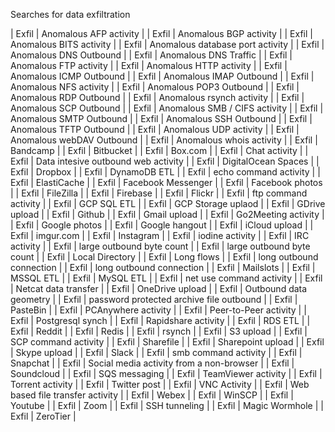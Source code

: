 Searches for data exfiltration

| Exfil | Anomalous AFP activity                   |
| Exfil | Anomalous BGP activity                   |
| Exfil | Anomalous BITS activity                  |
| Exfil | Anomalous database port activity         |
| Exfil | Anomalous DNS Outbound                   |
| Exfil | Anomalous DNS Traffic                    |
| Exfil | Anomalous FTP activity                   |
| Exfil | Anomalous HTTP activity                  |
| Exfil | Anomalous ICMP Outbound                  |
| Exfil | Anomalous IMAP Outbound                  |
| Exfil | Anomalous NFS activity                   |
| Exfil | Anomalous POP3 Outbound                  |
| Exfil | Anomalous RDP Outbound                   |
| Exfil | Anomalous rsynch activity                |
| Exfil | Anomalous SCP Outbound                   |
| Exfil | Anomalous SMB / CIFS activity            |
| Exfil | Anomalous SMTP Outbound                  |
| Exfil | Anomalous SSH Outbound                   |
| Exfil | Anomalous TFTP Outbound                  |
| Exfil | Anomalous UDP  activity                  |
| Exfil | Anomalous webDAV Outbound                |
| Exfil | Anomalous whois activity                 |
| Exfil | Bandcamp                                 |
| Exfil | Bitbucket                                |
| Exfil | Box.com                                  |
| Exfil | Chat activity                            |
| Exfil | Data intesive outbound web activity      |
| Exfil | DigitalOcean Spaces                      |
| Exfil | Dropbox                                  |
| Exfil | DynamoDB ETL                             |
| Exfil | echo command activity                    |
| Exfil | ElastiCache                              |
| Exfil | Facebook Messenger                       |
| Exfil | Facebook photos                          |
| Exfil | FileZilla                                |
| Exfil | Firebase                                 |
| Exfil | Flickr                                   |
| Exfil | ftp command activity                     |
| Exfil | GCP SQL ETL                              |
| Exfil | GCP Storage uplaod                       |
| Exfil | GDrive upload                            |
| Exfil | Github                                   |
| Exfil | Gmail upload                             |
| Exfil | Go2Meeting activity                      |
| Exfil | Google photos                            |
| Exfil | Google hangout                           |
| Exfil | iCloud upload                            |
| Exfil | imgur.com                                |
| Exfil | Instagram                                |
| Exfil | iodine activity                          |
| Exfil | IRC activity                             |
| Exfil | large outbound byte count                |
| Exfil | large outbound byte count                |
| Exfil | Local Directory                          |
| Exfil | Long flows                               |
| Exfil | long outbound connection                 |
| Exfil | long outbound connection                 |
| Exfil | Mailslots                                |
| Exfil | MSSQL ETL                                |
| Exfil | MySQL ETL                                |
| Exfil | net use command activity                 |
| Exfil | Netcat data transfer                     |
| Exfil | OneDrive upload                          |
| Exfil | Outbound data geometry                   |
| Exfil | password protected archive file outbound |
| Exfil | PasteBin                                 |
| Exfil | PCAnywhere activity                      |
| Exfil | Peer-to-Peer activity                    |
| Exfil | Postgresql synch                         |
| Exfil | Rapidshare activity                      |
| Exfil | RDS ETL                                  |
| Exfil | Reddit                                   |
| Exfil | Redis                                    |
| Exfil | rsynch                                   |
| Exfil | S3 upload                                |
| Exfil | SCP command activity                     |
| Exfil | Sharefile                                |
| Exfil | Sharepoint upload                        |
| Exfil | Skype upload                             |
| Exfil | Slack                                    |
| Exfil | smb command activity                     |
| Exfil | Snapchat                                 |
| Exfil | Social media activity from a non-browser |
| Exfil | Soundcloud                               |
| Exfil | SQS messaging                            |
| Exfil | TeamViewer activity                      |
| Exfil | Torrent activity                         |
| Exfil | Twitter post                             |
| Exfil | VNC Activity                             |
| Exfil | Web based file transfer activity         |
| Exfil | Webex                                    |
| Exfil | WinSCP                                   |
| Exfil | Youtube                                  |
| Exfil | Zoom                                     |
| Exfil | SSH tunneling                            |
| Exfil | Magic Wormhole                           |
| Exfil | ZeroTier                                 |

